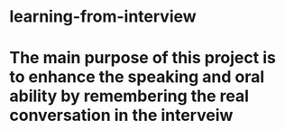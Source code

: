 # learning-from-interview
# The main purpose of this project is to enhance the speaking and oral ability by remembering the real conversation in the interveiw
